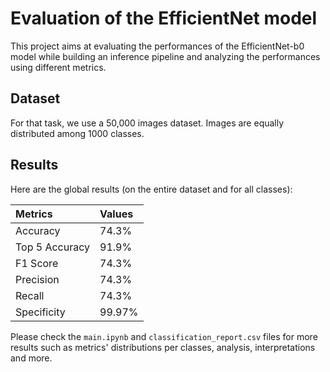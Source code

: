 # Evaluation of the EfficientNet model

This project aims at evaluating the performances of the EfficientNet-b0 model while building an inference pipeline and analyzing the performances using different metrics.

## Dataset

For that task, we use a 50,000 images dataset. Images are equally distributed among 1000 classes.


## Results

Here are the global results (on the entire dataset and for all classes):

| Metrics | Values |
| :----- | :----- |
|  Accuracy       |  74.3% |
|  Top 5 Accuracy |  91.9% |
|  F1 Score       |  74.3% |
|  Precision      |  74.3% |
|  Recall         |  74.3% |
|  Specificity    | 99.97% |


Please check the `main.ipynb` and `classification_report.csv` files for more results such as metrics' distributions per classes, analysis, interpretations and more.


